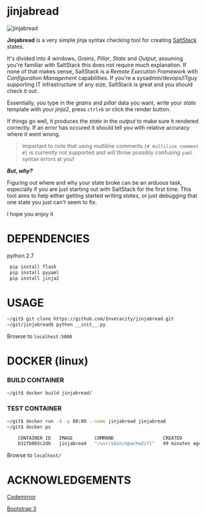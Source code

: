 # jinjabread

![jinjabread](http://i.imgur.com/HbGvgSj.png)

**Jinjabread** is a very simple jinja syntax checking tool for creating [SaltStack](https://www.saltstack.com) states.

It's divided into 4 windows, *Grains*, *Pillar*, *State* and *Output*, assuming you're familiar with SaltStack this does not require much explanation. If none of that makes sense, SaltStack is a *Remote Execution Framework* with *Configuration Management* capabilities. If you're a sysadmin/devops/ITguy supporting IT infrastructure of any size, SaltStack is great and you should check it out. 

Essentially, you type in the *grains* and *pillar* data you want, write your *state* template with your *jinja2*, press `ctrl+b` or click the render button.

If things go well, it produces the *state* in the *output* to make sure it rendered correctly. If an error has occured it should tell you with relative accuracy where it went wrong.

> Important to note that using mutliline comments `{# multiline comment #}` is currently not supported and will throw possibly confusing `yaml` syntax errors at you!

***But, why?***

Figuring out where and why your state broke can be an arduous task, 
especially if you are just starting out with SaltStack for the first time.
This tool aims to help either getting started writing *states*,
or just debugging that one state you just can't seem to fix.

I hope you enjoy it


DEPENDENCIES
=============================

python 2.7

```bash
 pip install flask
 pip install pyyaml
 pip install jinja2
```

USAGE
=============================

```bash
~/git$ git clone https://github.com/Inveracity/jinjabread.git
~/git/jinjabread$ python __init__.py
```

Browse to `localhost:5000`


DOCKER (linux)
=============================

### BUILD CONTAINER

```bash
~/git$ docker build jinjabread/
```

### TEST CONTAINER

```bash
~/git$ docker run -d -p 80:80 --name jinjabread jinjabread
~/git$ docker ps

    CONTAINER ID   IMAGE        COMMAND                  CREATED          STATUS          PORTS                NAMES
    b31fb065c2db   jinjabread   "/usr/sbin/apache2ctl"   49 minutes ago   Up 49 minutes   0.0.0.0:80->80/tcp   jinjabread

```

Browse to `localhost/`

ACKNOWLEDGEMENTS
=============================

[Codemirror](https://codemirror.net)

[Bootstrap 3](https://getbootstrap.com)
